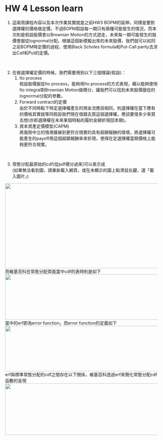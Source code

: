 # HW 4 Lesson learn

1. 這兩周課程內容以及本次作業其實就是之前HW3 BOPM的延伸，同樣是要對選擇權的價格做定價，不過BOPM假設每一期只有兩種可能發生的情況，而本次則是假設股價會以Brownian Motion的方式遊走，未來每一期可能發生的股價會服從lognormal分配。根據這個新模擬出來的未來股價，我們就可以如同之前BOPM時定價的過程，使用Black Scholes formula和Put-Call parity去求出Call和Put的定價。
<br />

2. 在做選擇權定價的時候，我們需要用到以下三個理論(假設)：
   1) Ito process<br />
   假設股價服從Ito process，能夠用Ito process的方式表現，藉以能夠使用Ito integral對Brownian Motion做積分，讓我們可以找到未來股價服從的lognormal分配的參數。
   2) Forward contract的定價<br />
   由於不同時點下特定選擇權產生的現金流應該相同，則選擇權在當下應有的價格其實就等同假設我們現在借錢去買這個選擇權，應該要借多少來買去想(亦即選擇權在未來某個時點的履約金額折現回本期)。
   3) 資本資產定價模型(CAPM)<br />
   將風險中立的情境擴展到更符合現實的具有超額報酬的情境，將選擇權可能產生的payoff用這個超額報酬率來折現，使得在定選擇權當期價格上能夠更符合現實。
   
<br />

3. 常態分配最原始的cdf(從pdf積分過來)可以表示成 <br />
(如果無法看到圖，請重新載入網頁，或在未顯示的圖上點滑鼠右鍵，選「載入圖片」)
<img src="https://drive.google.com/uc?export=view&id=1F81cIk24hf4YJUuf4tyU3iQOsiSPxqmN"  width="800" height="280">
而維基百科在常態分配頁面當中cdf的表時則是如下
<img src="https://drive.google.com/uc?export=view&id=1yg4iSjg6xhVfwMKDvHKi65HPCmyykwUe"  width="800" height="150">
當中的erf即為error function，而error function的定義如下
<img src="https://drive.google.com/uc?export=view&id=1oKtma-My6a1saGnQR6zdFVEsz5tac_TR"  width="800" height="150">
erf與標準常態分配的cdf之間存在以下關係，維基百科透過erf來簡化常態分配cdf函數的呈現
<img src="https://drive.google.com/uc?export=view&id=1uo8y3dEhip9-VAzxZn6dRMjJtubn3A9j"  width="600" height="170">
